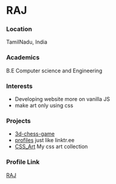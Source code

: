# RAJ

### Location

TamilNadu, India

### Academics
B.E Computer science and Engineering 

### Interests

- Developing website more on vanilla JS
- make art only using css

### Projects

- [3d-chess-game](https://github.com/verreauxblack/3D-chess-game) 
- [profiles](https://github.com/verreauxblack/profiles) just like linktr.ee
- [CSS_Art](https://github.com/verreauxblack/CSS_Art) My css art collection

### Profile Link

[RAJ](https://github.com/verreauxblack)

